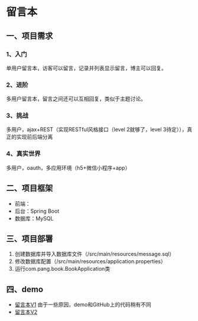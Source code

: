 # 留言本 
## 一、项目需求
### 1、入门
单用户留言本，访客可以留言，记录并列表显示留言，博主可以回复。
### 2、进阶
多用户留言本，留言之间还可以互相回复，类似于主题讨论。
### 3、挑战
多用户，ajax+REST（实现RESTful风格接口（level 2就够了，level 3待定）），真正的实现前后端分离
### 4、真实世界
多用户，oauth，多应用环境（h5+微信小程序+app）
## 二、项目框架
- 前端：
- 后台：Spring Boot
- 数据库：MySQL
## 三、项目部署
1. 创建数据库并导入数据库文件（/src/main/resources/message.sql）
2. 修改数据库配置（/src/main/resources/application.properties）
3. 运行com.pang.book.BookApplication类
## 四、demo
- [留言本V1](http://pangyuworld.cn:8080/book/)
由于一些原因，demo和GitHub上的代码稍有不同
- [留言本V2](http://pangyuworld.cn:18887/book/)

